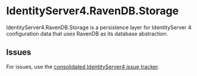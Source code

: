 # IdentityServer4.RavenDB.Storage

IdentityServer4.RavenDB.Storage is a persistence layer for IdentityServer 4 configuration data that uses RavenDB as its database abstraction.

## Issues

For issues, use the [consolidated IdentityServer4 issue tracker](https://github.com/IdentityServer/IdentityServer4/issues).
